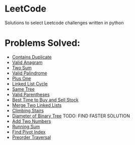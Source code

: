 # LeetCode
Solutions to select Leetcode challenges written in python

# Problems Solved:

- [Contains Duplicate](https://leetcode.com/problems/contains-duplicate)
- [Valid Anagram](https://leetcode.com/problems/valid-anagram)
- [Two Sum](https://leetcode.com/problems/two-sum)
- [Valid Palindrome](https://leetcode.com/problems/valid-palindrome)
- [Plus One](https://leetcode.com/problems/plus-one)
- [Linked List Cycle](https://leetcode.com/problems/linked-list-cycle)
- [Same Tree](https://leetcode.com/problems/same-tree)
- [Valid Parentheses](https://leetcode.com/problems/valid-parentheses)
- [Best Time to Buy and Sell Stock](https://leetcode.com/problems/best-time-to-buy-and-sell-stock)
- [Merge Two Linked Lists](https://leetcode.com/problems/merge-two-sorted-lists/submissions)
- [Climbing Stairs](https://leetcode.com/problems/climbing-stairs)
- [Diameter of Binary Tree](https://leetcode.com/problems/diameter-of-binary-tree) TODO: FIND FASTER SOLUTION
- [Add Two Numbers](https://leetcode.com/problems/add-two-numbers)
- [Running Sum](https://leetcode.com/problems/running-sum-of-1d-array)
- [Find Pivot Index](https://leetcode.com/problems/find-pivot-index)
- [Preorder Traversal](https://leetcode.com/problems/binary-tree-preorder-traversal)
